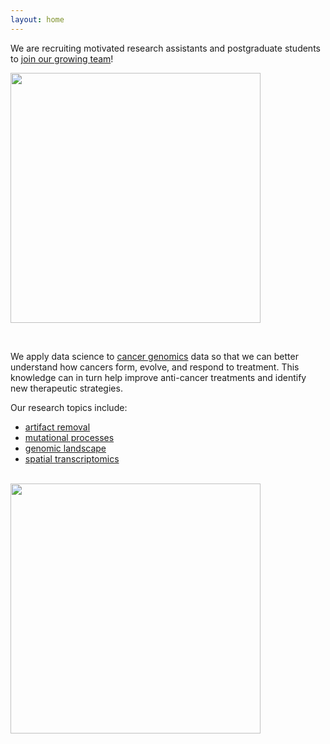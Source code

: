```yaml
---
layout: home
---
```


We are recruiting motivated research assistants and postgraduate 
students to [join our growing team](/join/)!

<img src="https://admissions.hku.hk/sites/default/files/2020-10/hku_logo.svg
" width="400" />

<br />

We apply data science to [cancer genomics][cancer-genomics] data
so that we can better understand how cancers form, evolve, and 
respond to treatment.
This knowledge can in turn help improve anti-cancer treatments and 
identify new therapeutic strategies.

Our research topics include:
- [artifact removal](/sci/artifact/)
- [mutational processes](/sci/mutproc/)
- [genomic landscape](/sci/genomic/)
- [spatial transcriptomics](/sci/st)

<br />

<img src="https://covid19.med.hku.hk/files/current-event/img/hkumedlogo-black.png" width="400" />

[cancer-genomics]: https://www.nature.com/subjects/cancer-genomics

<br />

